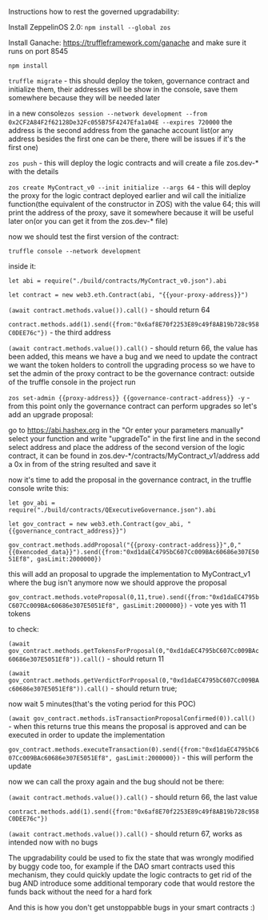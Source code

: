 Instructions how to rest the governed upgradability:

Install ZeppelinOS 2.0: `npm install --global zos`

Install Ganache: https://truffleframework.com/ganache and make sure it runs on port 8545

`npm install`

`truffle migrate` - this should deploy the token, governance contract and initialize them, their addresses will be show in the console, save them somewhere because they will be needed later
 
in a new console`zos session --network development --from 0x2CF2A84F2f62128De32Fc055B75F4247Efa1a04E --expires 720000` the address is the second address from the ganache account list(or any address besides the first one can be there, there will be issues if it's the first one)

`zos push` - this will deploy the logic contracts and will create a file zos.dev-* with the details

`zos create MyContract_v0 --init initialize --args 64` - this will deploy the proxy for the logic contract deployed earlier and wil call the initialize function(the equivalent of the constructor in ZOS) with the value 64; this will print the address of the proxy, save it somewhere because it will be useful later on(or you can get it from the zos.dev-* file)
 
 now we should test the first version of the contract:
 
 `truffle console --network development`
 
 inside it:
 
 `let abi = require("./build/contracts/MyContract_v0.json").abi`
 
 `let contract = new web3.eth.Contract(abi, "{{your-proxy-address}}")` 
 
 `(await contract.methods.value()).call()` - should return 64
 
 `contract.methods.add(1).send({from:"0x6af8E70f2253E89c49f8AB19b728c958C0DEE76c"})` - the third address
 
 `(await contract.methods.value()).call()` - should return 66, the value has been added, this means we have a bug and we need to update the contract 
 we want the token holders to controll the upgrading process so we have to set the admin of the proxy contract to be the governance contract:
 outside of the truffle console in the project run
 
 `zos set-admin {{proxy-address}} {{governance-contract-address}} -y` - from this point only the governance contract can perform upgrades so let's add an upgrade proposal:
 
 go to https://abi.hashex.org 
 in the "Or enter your parameters manually" select your function and write "upgradeTo" in the first line and in the second select address and place the address of the second version of the logic contract, it can be found in zos.dev-*/contracts/MyContract_v1/address
 add a 0x in from of the string resulted and save it
 
 now it's time to add the proposal in the governance contract, in the truffle console write this:
 
 `let gov_abi = require("./build/contracts/QExecutiveGovernance.json").abi`
 
 `let gov_contract = new web3.eth.Contract(gov_abi, "{{governance_contract_address}}")`
 
 `gov_contract.methods.addProposal("{{proxy-contract-address}}",0,"{{0xencoded_data}}").send({from:"0xd1daEC4795bC607Cc009BAc60686e307E5051Ef8", gasLimit:2000000})`
 
 this will add an proposal to upgrade the implementation to MyContract_v1 where the bug isn't anymore
 now we should approve the proposal 
 
 `gov_contract.methods.voteProposal(0,11,true).send({from:"0xd1daEC4795bC607Cc009BAc60686e307E5051Ef8", gasLimit:2000000})` - vote yes with 11 tokens
 
 to check:
 
 `(await gov_contract.methods.getTokensForProposal(0,"0xd1daEC4795bC607Cc009BAc60686e307E5051Ef8")).call()` - should return 11
 
 `(await gov_contract.methods.getVerdictForProposal(0,"0xd1daEC4795bC607Cc009BAc60686e307E5051Ef8")).call()` - should return true;
 
 now wait 5 minutes(that's the voting period for this POC)
 
 `(await gov_contract.methods.isTransactionProposalConfirmed(0)).call()` - when this returns true this means the proposal is approved and can be executed in order to update the implementation
 
 `gov_contract.methods.executeTransaction(0).send({from:"0xd1daEC4795bC607Cc009BAc60686e307E5051Ef8", gasLimit:2000000})` - this will perform the update
 
 now we can call the proxy again and the bug should not be there:
 
 `(await contract.methods.value()).call()` - should return 66, the last value
 
 `contract.methods.add(1).send({from:"0x6af8E70f2253E89c49f8AB19b728c958C0DEE76c"})`
 
 `(await contract.methods.value()).call()` - should return 67, works as intended now with no bugs
 
 The upgradability could be used to fix the state that was wrongly modified by buggy code too, for example if the DAO smart contracts used this mechanism, they could quickly update the logic contracts to get rid of the bug AND introduce some additional temporary code that would restore the funds back without the need for a hard fork
 
 And this is how you don't get unstoppabble bugs in your smart contracts :)
